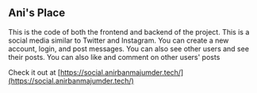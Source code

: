 ## Ani's Place

This is the code of both the frontend and backend of the project.
This is a social media similar to Twitter and Instagram. You can create a new account, login, and post messages.
You can also see other users and see their posts. You can also like and comment on other users' posts


Check it out at [https://social.anirbanmajumder.tech/](https://social.anirbanmajumder.tech/)
